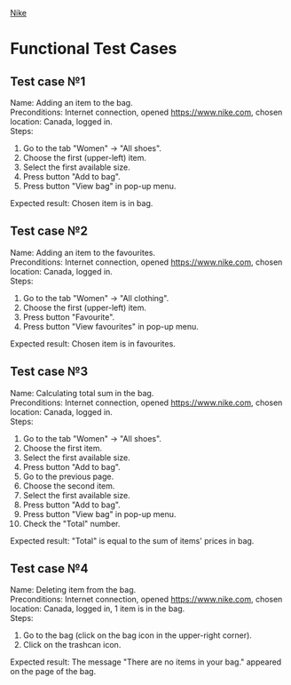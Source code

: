 [Nike](https://www.nike.com)
# Functional Test Cases 
## Test case №1
Name: Adding an item to the bag.  
Preconditions: Internet connection, opened https://www.nike.com, chosen location: Canada, logged in.    
Steps:
  1. Go to the tab "Women" -> "All shoes".
  2. Choose the first (upper-left) item.
  3. Select the first available size.
  4. Press button "Add to bag".
  5. Press button "View bag" in pop-up menu.   

Expected result: Chosen item is in bag.

## Test case №2
Name: Adding an item to the favourites.  
Preconditions: Internet connection, opened https://www.nike.com, chosen location: Canada, logged in.    
Steps:
  1. Go to the tab "Women" -> "All clothing".
  2. Choose the first (upper-left) item.
  3. Press button "Favourite".
  4. Press button "View favourites" in pop-up menu.   

Expected result: Chosen item is in favourites.

## Test case №3
Name: Calculating total sum in the bag.      
Preconditions: Internet connection, opened https://www.nike.com, chosen location: Canada, logged in.    
Steps:
  1. Go to the tab "Women" -> "All shoes".
  2. Choose the first item.
  3. Select the first available size.
  4. Press button "Add to bag".
  5. Go to the previous page.
  6. Choose the second item.
  7. Select the first available size.
  8. Press button "Add to bag".
  9. Press button "View bag" in pop-up menu. 
  10. Check the "Total" number.
  
Expected result: "Total" is equal to the sum of items' prices in bag.

## Test case №4
Name: Deleting item from the bag.      
Preconditions: Internet connection, opened https://www.nike.com, chosen location: Canada, logged in, 1 item is in the bag.    
Steps:
  1. Go to the bag (click on the bag icon in the upper-right corner).
  2. Click on the trashcan icon.
  
Expected result: The message "There are no items in your bag." appeared on the page of the bag.






